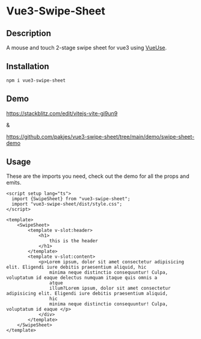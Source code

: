 # Vue3-Swipe-Sheet

## Description

A mouse and touch 2-stage swipe sheet for vue3 using [VueUse](https://vueuse.org/).

## Installation

```
npm i vue3-swipe-sheet
```

## Demo

https://stackblitz.com/edit/vitejs-vite-gi9un9

&

https://github.com/pakjes/vue3-swipe-sheet/tree/main/demo/swipe-sheet-demo

## Usage

These are the imports you need, check out the demo for all the props and emits.

```
<script setup lang="ts">
  import {SwipeSheet} from "vue3-swipe-sheet";
  import "vue3-swipe-sheet/dist/style.css";
</script>

<template>
    <SwipeSheet>
        <template v-slot:header>
            <h1>
                this is the header
            </h1>
        </template>
        <template v-slot:content>
            <p>Lorem ipsum, dolor sit amet consectetur adipisicing elit. Eligendi iure debitis praesentium aliquid, hic
                minima neque distinctio consequuntur! Culpa, voluptatum id eaque delectus numquam itaque quis omnis a
                atque
                illum?Lorem ipsum, dolor sit amet consectetur adipisicing elit. Eligendi iure debitis praesentium aliquid,
                hic
                minima neque distinctio consequuntur! Culpa, voluptatum id eaque </p>
            </div>
        </template>
    </SwipeSheet>
</template>
```
